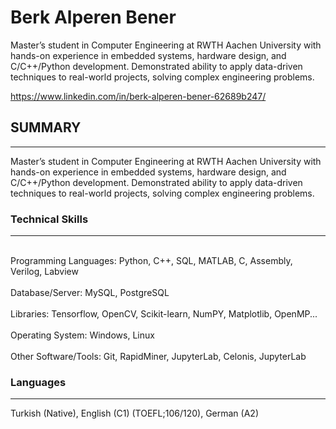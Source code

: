# Berk Alperen Bener

Master’s student in Computer Engineering at RWTH Aachen University with hands-on experience in embedded
systems, hardware design, and C/C++/Python development. Demonstrated ability to apply data-driven
techniques to real-world projects, solving complex engineering problems.

https://www.linkedin.com/in/berk-alperen-bener-62689b247/
  
</a>


## SUMMARY
------------
Master’s student in Computer Engineering at RWTH Aachen University with hands-on experience in embedded
systems, hardware design, and C/C++/Python development. Demonstrated ability to apply data-driven
techniques to real-world projects, solving complex engineering problems.


### Technical Skills
-------
<p>
<br> Programming Languages: Python, C++, SQL, MATLAB, C, Assembly, Verilog, Labview<br />   
<br> Database/Server: MySQL, PostgreSQL<br />   
<br> Libraries: Tensorflow, OpenCV, Scikit-learn, NumPY, Matplotlib, OpenMP...<br />   
<br> Operating System: Windows, Linux<br />   
<br> Other Software/Tools: Git, RapidMiner, JupyterLab, Celonis, JupyterLab<br />   
</p>

### Languages
-------
Turkish (Native), English (C1) (TOEFL;106/120), German (A2)
